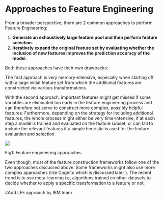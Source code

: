 # Approaches to Feature Engineering

From a broader perspective, there are 2 common approaches to perform Feature Engineering:

1. **Generate an exhaustively large feature pool and then perform feature selection.**
2. **Iteratively expand the original feature set by evaluating whether the inclusion of new features improves the prediction accuracy of the model.** 

Both these approaches have their own drawbacks: 

The first approach is very memory-intensive, especially when starting off with a large initial feature set from which the additional features are constructed via various transformations. 

With the second approach, important features might get missed if some variables are eliminated too early in the feature engineering process and can therefore not serve to construct more complex, possibly helpful features. Furthermore, depending on the strategy for including additional features, the whole process might either be very time-intensive, if at each step a model is trained and evaluated on the feature subset, or can fail to include the relevant features if a simple heuristic is used for the feature evaluation and selection.   


![](https://lh6.googleusercontent.com/Rcdv_-y0ucbrUWOoXpoT56GkUaAaOkZPonT5DjMehqSIH1YupQsMGQ-S6rC5n5BUoZQRW3d4bgtYXJ1B6Oj1XXrqjfwA_MAX6HegMK7BJ09AV4S0XWiREezo-_gVSh0zmwjjbyZf)

 Fig1: Feature engineering approaches  


Even though, most of the feature construction frameworks follow one of the two approaches discussed above. Some frameworks might also use more complex approaches \(like Cognito which is discussed later \). The recent trend is to use meta-learning i.e, algorithms trained on other datasets to decide whether to apply a specific transformation to a feature or not.

\#Add LFE approach by IBM team  


